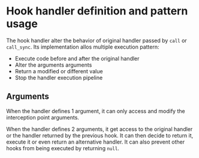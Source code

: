 # Hook handler definition and pattern usage

The hook handler alter the behavior of original handler passed by `call` or `call_sync`. Its implementation allos multiple execution pattern:

- Execute code before and after the original handler
- Alter the arguments arguments
- Return a modified or different value
- Stop the handler execution pipeline

## Arguments

When the handler defines 1 argument, it can only access and modify the interception point arguments.

When the handler defines 2 arguments, it get access to the original handler or the handler returned by the previous hook. It can then decide to return it, execute it or even return an alternative handler. It can also prevent other hooks from being executed by returning `null`.
